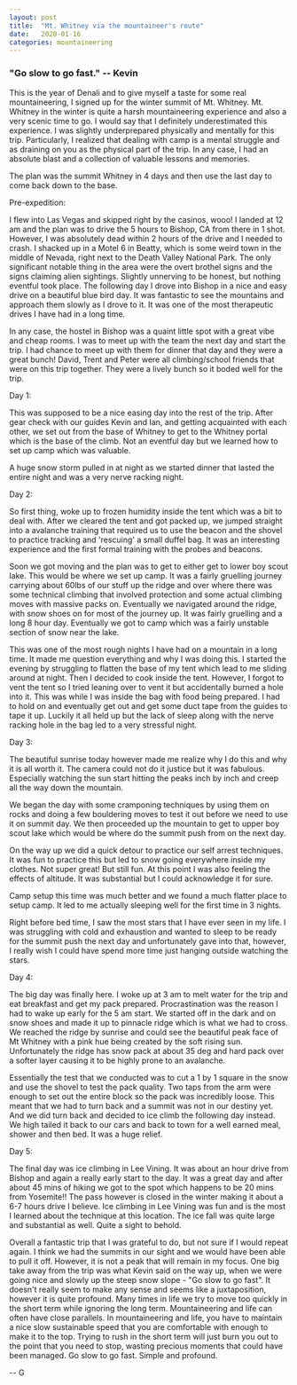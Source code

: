 ```yaml
---
layout: post
title:  "Mt. Whitney via the mountaineer's route"
date:   2020-01-16
categories: mountaineering
---
```


### "Go slow to go fast." -- Kevin  


This is the year of Denali and to give myself a taste for some real mountaineering, I signed up for 
the winter summit of Mt. Whitney. Mt. Whitney in the winter is quite a harsh mountaineering 
experience and also a very scenic time to go. I would say that I definitely underestimated this 
experience. I was slightly underprepared physically and mentally for this trip. Particularly, I 
realized that dealing with camp is a mental struggle and as draining on you as the physical part of 
the trip. In any case, I had an absolute blast and a collection of valuable lessons and memories.

The plan was the summit Whitney in 4 days and then use the last day to come back down to the base.


Pre-expedition: 

I flew into Las Vegas and skipped right by the casinos, wooo! I landed at 12 am and the plan was to 
drive the 5 hours to Bishop, CA from there in 1 shot. However, I was absolutely dead within 2 hours 
of the drive and I needed to crash. I shacked up in a Motel 6 in Beatty, which is some weird town 
in the middle of Nevada, right next to the Death Valley National Park. The only significant notable
thing in the area were the overt brothel signs and the signs claiming alien sightings. Slightly 
unnerving to be honest, but nothing eventful took place. The following day I drove into Bishop in a 
nice and easy drive on a beautiful blue bird day. It was fantastic to see the mountains and approach
them slowly as I drove to it. It was one of the most therapeutic drives I have had in a long time.

In any case, the hostel in Bishop was a quaint little spot with a great vibe and cheap rooms. I was 
to meet up with the team the next day and start the trip. I had chance to meet up with them for 
dinner that day and they were a great bunch! David, Trent and Peter were all climbing/school friends
that were on this trip together. They were a lively bunch so it boded well for the trip.


Day 1:

This was supposed to be a nice easing day into the rest of the trip. After gear check with our
guides Kevin and Ian, and getting acquainted with each other, we set out from the base of Whitney to
get to the Whitney portal which is the base of the climb. Not an eventful day but we learned how to 
set up camp which was valuable.

A huge snow storm pulled in at night as we started dinner that lasted the entire night and was a 
very nerve racking night. 


Day 2:

So first thing, woke up to frozen humidity inside the tent which was a bit to deal with. After we 
cleared the tent and got packed up, we jumped straight into a avalanche training that required us
to use the beacon and the shovel to practice tracking and 'rescuing' a small duffel bag. It was an
interesting experience and the first formal training with the probes and beacons. 

Soon we got moving and the plan was to get to either get to lower boy scout lake. This would be 
where we set up camp. It was a fairly gruelling journey carrying about 60lbs of our stuff up the
ridge and over where there was some technical climbing that involved protection and some actual 
climbing moves with massive packs on. Eventually we navigated around the ridge, with snow  shoes on 
for most of the journey up. It was fairly gruelling and a long 8 hour day. Eventually we got to camp
which was a fairly unstable section of snow near the lake. 

This was one of the most rough nights I have had on a mountain in a long time. It made me question 
everything and why I was doing this. I started the evening by struggling to flatten the base of my 
tent which lead to me sliding around at night. Then I decided to cook inside the tent. However, 
I forgot to vent the tent so I tried leaning over to vent it but accidentally burned a hole into it. 
This was while I was inside the bag with food being prepared. I had to hold on and eventually get
out and get some duct tape from the guides to tape it up. Luckily it all held up but the lack of
sleep along with the nerve racking hole in the bag led to a very stressful night. 


Day 3:

The beautiful sunrise today however made me realize why I do this and why it is all worth it. The
camera could not do it justice but it was fabulous. Especially watching the sun start hitting the 
peaks inch by inch and creep all the way down the mountain. 

We began the day with some cramponing techniques by using them on rocks and doing a few bouldering 
moves to test it out before we need to use it on summit day. We then proceeded up the mountain to 
get to upper boy scout lake which would be where do the summit push from on the next day. 

On the way up we did a quick detour to practice our self arrest techniques. It was fun to practice
this but led to snow going everywhere inside my clothes. Not super great! But still fun. At this 
point I was also feeling the effects of altitude. It was substantial but I could acknowledge it for
sure.

Camp setup this time was much better and we found a much flatter place to setup camp. It led to me 
actually sleeping well for the first time in 3 nights.

Right before bed time, I saw the most stars that I have ever seen in my life. I was struggling with 
cold and exhaustion and wanted to sleep to be ready for the summit push the next day and 
unfortunately gave into that, however, I really wish I could have spend more time just hanging 
outside watching the stars.


Day 4:

The big day was finally here. I woke up at 3 am to melt water for the trip and eat breakfast and get
my pack prepared. Procrastination was the reason I had to wake up early for the 5 am start. We 
started off in the dark and on snow shoes and made it up to pinnacle ridge which is what we had to
cross. We reached the ridge by sunrise and could see the beautiful peak face of Mt Whitney with a 
pink hue being created by the soft rising sun. Unfortunately the ridge has snow pack at about 35 deg
and hard pack over a softer layer causing it to be highly prone to an avalanche. 

Essentially the test that we conducted was to cut a 1 by 1 square in the snow and use the shovel to
test the pack quality. Two taps from the arm were enough to set out the entire block so the pack was
incredibly loose. This meant that we had to turn back and a summit was not in our destiny yet. And 
we did turn back and decided to ice climb the following day instead. We high tailed it back to our
cars and back to town for a well earned meal, shower and then bed. It was a huge relief.

Day 5:

The final day was ice climbing in Lee Vining. It was about an hour drive from Bishop and again a 
really early start to the day. It was a great day and after about 45 mins of hiking we got to the 
spot which happens to be 20 mins from Yosemite!! The pass however is closed in the winter making it
about a 6-7 hours drive I believe. Ice climbing in Lee Vining was fun and is the most I learned 
about the technique at this location. The ice fall was quite large and substantial as well. Quite
a sight to behold.


Overall a fantastic trip that I was grateful to do, but not sure if I would repeat again. I think we
had the summits in our sight and we would have been able to pull it off. However, it is not a peak
that will remain in my focus. One big take away from the trip was what Kevin said on the way up, 
when we were going nice and slowly up the steep snow slope - "Go slow to go fast". It doesn't really
seem to make any sense and seems like a juxtaposition, however it is quite profound. Many times in
life we try to move too quickly in the short term while ignoring the long term. Mountaineering and
life can often have close parallels. In mountaineering and life, you have to maintain a nice slow
sustainable speed that you are comfortable with enough to make it to the top. Trying to rush in the
short term will just burn you out to the point that you need to stop, wasting precious moments that
could have been managed. Go slow to go fast. Simple and profound.

-- G







